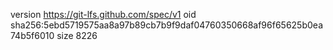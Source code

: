 version https://git-lfs.github.com/spec/v1
oid sha256:5ebd5719575aa8a97b89cb7b9f9daf04760350668af96f65625b0ea74b5f6010
size 8226
